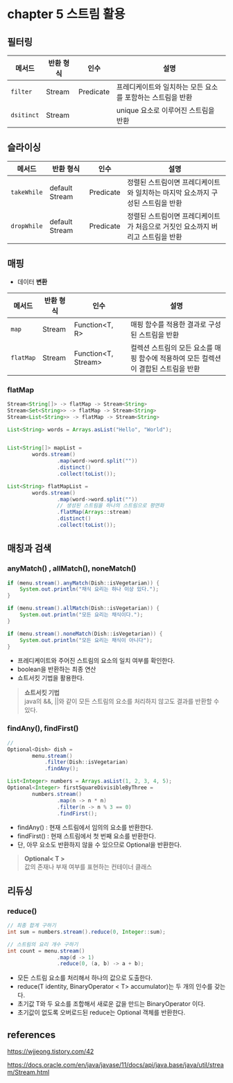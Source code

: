 # chapter 5 스트림 활용

## 필터링

|메서드|반환 형식|인수|설명|
|---|---|---|---|
|```filter```|Stream<T>|Predicate<T>|프레디케이트와 일치하는 모든 요소를 포함하는 스트림을 반환|
|```dsitinct```|Stream<T>||unique 요소로 이루어진 스트림을 반환|

## 슬라이싱
|메서드|반환 형식|인수|설명|
|---|---|---|---|
|```takeWhile```|default Stream<T>|Predicate<T>|정렬된 스트림이면 프레디케이트와 일치하는 마지막 요소까지 구성된 스트림을 반환|
|```dropWhile```|default Stream<T>|Predicate<T>|정렬된 스트림이면 프레디케이트가 처음으로 거짓인 요소까지 버리고 스트림을 반환|

## 매핑
- 데이터 **변환**

|메서드|반환 형식|인수|설명|
|---|---|---|---|
|```map```|<R> Stream<R>|Function<T, R>|매핑 함수를 적용한 결과로 구성된 스트림을 반환|
|```flatMap```|<R> Stream<R>|Function<T, Stream<R>>|컬렉션 스트림의 모든 요소를 매핑 함수에 적용하여 모든 컬렉션이 결합된 스트림을 반환|

### flatMap
```java
Stream<String[]> -> flatMap -> Stream<String>
Stream<Set<String>> -> flatMap -> Stream<String>
Stream<List<String>> -> flatMap -> Stream<String>
```

```java
List<String> words = Arrays.asList("Hello", "World");


List<String[]> mapList =
        words.stream()
                .map(word->word.split(""))
                .distinct()
                .collect(toList());

List<String> flatMapList =
        words.stream()
                .map(word->word.split(""))
                // 생성된 스트림을 하나의 스트림으로 평면화
                .flatMap(Arrays::stream)
                .distinct()
                .collect(toList());
```

## 매칭과 검색
### anyMatch() , allMatch(), noneMatch()
```java
if (menu.stream().anyMatch(Dish::isVegetarian)) {
    System.out.println("채식 요리는 하나 이상 있다.");
}

if (menu.stream().allMatch(Dish::isVegetarian)) {
    System.out.println("모든 요리는 채식이다.");
}

if (menu.stream().noneMatch(Dish::isVegetarian)) {
    System.out.println("모든 요리는 채식이 아니다");
}
```
- 프레디케이트와 주어진 스트림의 요소의 일치 여부를 확인한다.
- boolean을 반환하는 최종 연산
- 쇼트서킷 기법을 활용한다.

> **쇼트서킷 기법**  
> java의 &&, ||와 같이 모든 스트림의 요소를 처리하지 않고도 결과를 반환할 수 있다.   

### findAny(), findFirst()

```java
// 
Optional<Dish> dish = 
        menu.stream()
            .filter(Dish::isVegetarian)
            .findAny();

List<Integer> numbers = Arrays.asList(1, 2, 3, 4, 5);
Optional<Integer> firstSquareDivisibleByThree =
        numbers.stream()
                .map(n -> n * n)
                .filter(n -> n % 3 == 0)
                .findFirst();
```
- findAny() : 현재 스트림에서 임의의 요소를 반환한다.
- findFirst() : 현재 스트림에서 첫 번째 요소를 반환한다. 
- 단, 아무 요소도 반환하지 않을 수 있으므로 Optional을 반환한다.

> **Optional< T >**  
> 값의 존재나 부재 여부를 표현하는 컨테이너 클래스

## 리듀싱
### reduce()
```java
// 최종 합계 구하기
int sum = numbers.stream().reduce(0, Integer::sum);

// 스트림의 요리 개수 구하기
int count = menu.stream()
                .map(d -> 1)
                .reduce(0, (a, b) -> a + b);
```

- 모든 스트림 요소를 처리해서 하나의 값으로 도출한다.
- reduce(T identity, BinaryOperator < T> accumulator)는 두 개의 인수를 갖는다. 
- 초기값 T와 두 요소를 조합해서 새로운 값을 만드는 BinaryOperator 이다.
- 초기값이 없도록 오버로드된 reduce는 Optional 객체를 반환한다.

## references
https://wjjeong.tistory.com/42  

https://docs.oracle.com/en/java/javase/11/docs/api/java.base/java/util/stream/Stream.html